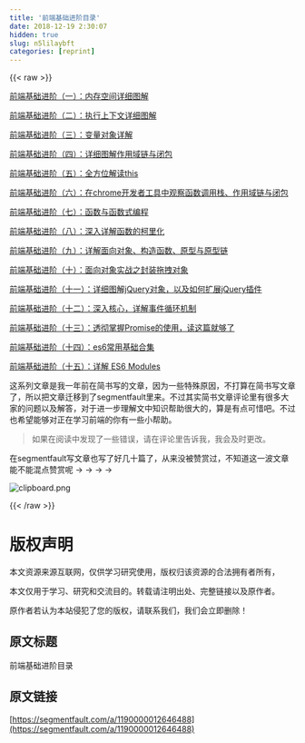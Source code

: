 ```yaml
---
title: '前端基础进阶目录' 
date: 2018-12-19 2:30:07
hidden: true
slug: n5lilaybft
categories: [reprint]
---
```


{{< raw >}}

                    
<p><a href="https://segmentfault.com/a/1190000012646195">前端基础进阶（一）：内存空间详细图解</a></p>
<p><a href="https://segmentfault.com/a/1190000012646203" target="_blank">前端基础进阶（二）：执行上下文详细图解</a></p>
<p><a href="https://segmentfault.com/a/1190000012646211">前端基础进阶（三）：变量对象详解</a></p>
<p><a href="https://segmentfault.com/a/1190000012646221" target="_blank">前端基础进阶（四）：详细图解作用域链与闭包</a></p>
<p><a href="https://segmentfault.com/a/1190000012646234">前端基础进阶（五）：全方位解读this</a></p>
<p><a href="https://segmentfault.com/a/1190000012646261" target="_blank">前端基础进阶（六）：在chrome开发者工具中观察函数调用栈、作用域链与闭包</a></p>
<p><a href="https://segmentfault.com/a/1190000012646274">前端基础进阶（七）：函数与函数式编程</a></p>
<p><a href="https://segmentfault.com/a/1190000012646505" target="_blank">前端基础进阶（八）：深入详解函数的柯里化</a></p>
<p><a href="https://segmentfault.com/a/1190000012646286">前端基础进阶（九）：详解面向对象、构造函数、原型与原型链</a></p>
<p><a href="https://segmentfault.com/a/1190000012646340" target="_blank">前端基础进阶（十）：面向对象实战之封装拖拽对象</a></p>
<p><a href="https://segmentfault.com/a/1190000012646349">前端基础进阶（十一）：详细图解jQuery对象，以及如何扩展jQuery插件</a></p>
<p><a href="https://segmentfault.com/a/1190000012646373" target="_blank">前端基础进阶（十二）：深入核心，详解事件循环机制</a></p>
<p><a href="https://segmentfault.com/a/1190000012646402">前端基础进阶（十三）：透彻掌握Promise的使用，读这篇就够了</a></p>
<p><a href="https://segmentfault.com/a/1190000012646425" target="_blank">前端基础进阶（十四）：es6常用基础合集</a></p>
<p><a href="https://segmentfault.com/a/1190000012646438">前端基础进阶（十五）：详解 ES6 Modules</a></p>
<p>这系列文章是我一年前在简书写的文章，因为一些特殊原因，不打算在简书写文章了，所以把文章迁移到了segmentfault里来。不过其实简书文章评论里有很多大家的问题以及解答，对于进一步理解文中知识帮助很大的，算是有点可惜吧。不过也希望能够对正在学习前端的你有一些小帮助。</p>
<blockquote>如果在阅读中发现了一些错误，请在评论里告诉我，我会及时更改。</blockquote>
<p>在segmentfault写文章也写了好几十篇了，从来没被赞赏过，不知道这一波文章能不能混点赞赏呢 -&gt; -&gt; -&gt; -&gt;</p>
<p><span class="img-wrap"><img data-src="/img/bV0emY?w=800&amp;h=300" src="https://static.alili.tech/img/bV0emY?w=800&amp;h=300" alt="clipboard.png" title="clipboard.png" style="cursor: pointer; display: inline;"></span></p>

                
{{< /raw >}}

# 版权声明
本文资源来源互联网，仅供学习研究使用，版权归该资源的合法拥有者所有，

本文仅用于学习、研究和交流目的。转载请注明出处、完整链接以及原作者。

原作者若认为本站侵犯了您的版权，请联系我们，我们会立即删除！

## 原文标题
前端基础进阶目录

## 原文链接
[https://segmentfault.com/a/1190000012646488](https://segmentfault.com/a/1190000012646488)

